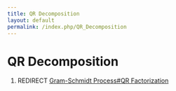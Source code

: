 ```yaml
---
title: QR Decomposition
layout: default
permalink: /index.php/QR_Decomposition
---
```


# QR Decomposition

1. REDIRECT [Gram-Schmidt Process#QR Factorization](Gram-Schmidt_Process#QR_Factorization)
